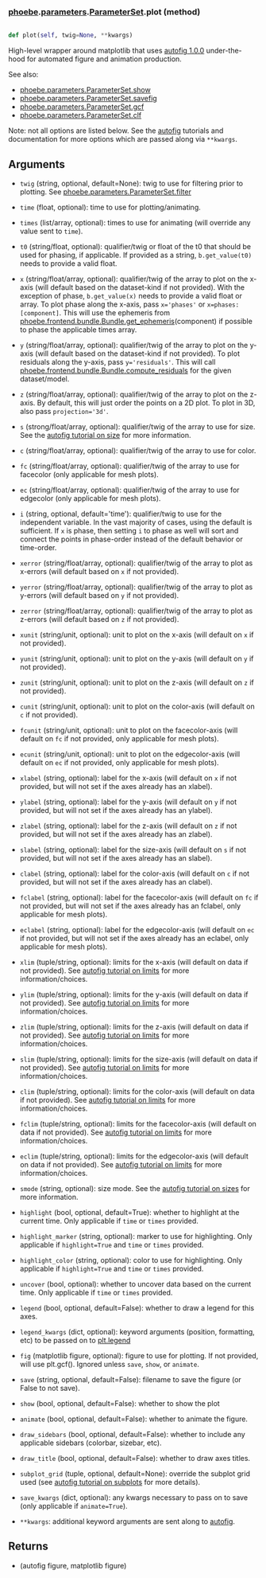 ### [phoebe](phoebe.md).[parameters](phoebe.parameters.md).[ParameterSet](phoebe.parameters.ParameterSet.md).plot (method)


```py

def plot(self, twig=None, **kwargs)

```



High-level wrapper around matplotlib that uses
[autofig 1.0.0](https://github.com/kecnry/autofig/tree/1.0.0)
under-the-hood for automated figure and animation production.

See also:
* [phoebe.parameters.ParameterSet.show](phoebe.parameters.ParameterSet.show.md)
* [phoebe.parameters.ParameterSet.savefig](phoebe.parameters.ParameterSet.savefig.md)
* [phoebe.parameters.ParameterSet.gcf](phoebe.parameters.ParameterSet.gcf.md)
* [phoebe.parameters.ParameterSet.clf](phoebe.parameters.ParameterSet.clf.md)

Note: not all options are listed below.  See the
[autofig](https://github.com/kecnry/autofig/tree/1.0.0)
tutorials and documentation for more options which are passed along
via `**kwargs`.

Arguments
----------
* `twig` (string, optional, default=None): twig to use for filtering
    prior to plotting.  See [phoebe.parameters.ParameterSet.filter](phoebe.parameters.ParameterSet.filter.md)
* `time` (float, optional): time to use for plotting/animating.
* `times` (list/array, optional): times to use for animating (will
    override any value sent to `time`).
* `t0` (string/float, optional): qualifier/twig or float of the t0 that
    should be used for phasing, if applicable.  If provided as a string,
    `b.get_value(t0)` needs to provide a valid float.

* `x` (string/float/array, optional): qualifier/twig of the array to plot on the
    x-axis (will default based on the dataset-kind if not provided).
    With the exception of phase, `b.get_value(x)` needs to provide a
    valid float or array.  To plot phase along the x-axis, pass
    `x='phases'` or `x=phases:[component]`.  This will use the ephemeris
    from [phoebe.frontend.bundle.Bundle.get_ephemeris](phoebe.frontend.bundle.Bundle.get_ephemeris.md)(component) if
    possible to phase the applicable times array.
* `y` (string/float/array, optional): qualifier/twig of the array to plot on the
    y-axis (will default based on the dataset-kind if not provided).  To
    plot residuals along the y-axis, pass `y='residuals'`.  This will
    call [phoebe.frontend.bundle.Bundle.compute_residuals](phoebe.frontend.bundle.Bundle.compute_residuals.md) for the given
    dataset/model.
* `z` (string/float/array, optional): qualifier/twig of the array to plot on the
    z-axis.  By default, this will just order the points on a 2D plot.
    To plot in 3D, also pass `projection='3d'`.
* `s` (strong/float/array, optional): qualifier/twig of the array to use
    for size.  See the [autofig tutorial on size](https://github.com/kecnry/autofig/blob/1.0.0/tutorials/size_modes.ipynb)
    for more information.
* `c` (string/float/array, optional): qualifier/twig of the array to use
    for color.
* `fc` (string/float/array, optional): qualifier/twig of the array to use
    for facecolor (only applicable for mesh plots).
* `ec` (string/float/array, optional): qualifier/twig of the array to use
    for edgecolor (only applicable for mesh plots).

* `i` (string, optional, default='time'): qualifier/twig to use for the
    independent variable.  In the vast majority of cases, using the default
    is sufficient.  If `x` is phase, then setting `i` to phase as well
    will sort and connect the points in phase-order instead of the default
    behavior or time-order.

* `xerror` (string/float/array, optional): qualifier/twig of the array to plot as
    x-errors (will default based on `x` if not provided).
* `yerror` (string/float/array, optional): qualifier/twig of the array to plot as
    y-errors (will default based on `y` if not provided).
* `zerror` (string/float/array, optional): qualifier/twig of the array to plot as
    z-errors (will default based on `z` if not provided).

* `xunit` (string/unit, optional): unit to plot on the x-axis (will
    default on `x` if not provided).
* `yunit` (string/unit, optional): unit to plot on the y-axis (will
    default on `y` if not provided).
* `zunit` (string/unit, optional): unit to plot on the z-axis (will
    default on `z` if not provided).
* `cunit` (string/unit, optional): unit to plot on the color-axis (will
    default on `c` if not provided).
* `fcunit` (string/unit, optional): unit to plot on the facecolor-axis (will
    default on `fc` if not provided, only applicable for mesh plots).
* `ecunit` (string/unit, optional): unit to plot on the edgecolor-axis (will
    default on `ec` if not provided, only applicable for mesh plots).

* `xlabel` (string, optional): label for the x-axis (will default on `x`
    if not provided, but will not set if the axes already has an xlabel).
* `ylabel` (string, optional): label for the y-axis (will default on `y`
    if not provided, but will not set if the axes already has an ylabel).
* `zlabel` (string, optional): label for the z-axis (will default on `z`
    if not provided, but will not set if the axes already has an zlabel).
* `slabel` (string, optional): label for the size-axis (will default on `s`
    if not provided, but will not set if the axes already has an slabel).
* `clabel` (string, optional): label for the color-axis (will default on `c`
    if not provided, but will not set if the axes already has an clabel).
* `fclabel` (string, optional): label for the facecolor-axis (will default on `fc`
    if not provided, but will not set if the axes already has an fclabel,
    only applicable for mesh plots).
* `eclabel` (string, optional): label for the edgecolor-axis (will default on `ec`
    if not provided, but will not set if the axes already has an eclabel,
    only applicable for mesh plots).

* `xlim` (tuple/string, optional): limits for the x-axis (will default on
    data if not provided).  See [autofig tutorial on limits](https://github.com/kecnry/autofig/blob/1.0.0/tutorials/limits.ipynb)
    for more information/choices.
* `ylim` (tuple/string, optional): limits for the y-axis (will default on
    data if not provided).  See [autofig tutorial on limits](https://github.com/kecnry/autofig/blob/1.0.0/tutorials/limits.ipynb)
    for more information/choices.
* `zlim` (tuple/string, optional): limits for the z-axis (will default on
    data if not provided).  See [autofig tutorial on limits](https://github.com/kecnry/autofig/blob/1.0.0/tutorials/limits.ipynb)
    for more information/choices.
* `slim` (tuple/string, optional): limits for the size-axis (will default on
    data if not provided).  See [autofig tutorial on limits](https://github.com/kecnry/autofig/blob/1.0.0/tutorials/limits.ipynb)
    for more information/choices.
* `clim` (tuple/string, optional): limits for the color-axis (will default on
    data if not provided).  See [autofig tutorial on limits](https://github.com/kecnry/autofig/blob/1.0.0/tutorials/limits.ipynb)
    for more information/choices.
* `fclim` (tuple/string, optional): limits for the facecolor-axis (will default on
    data if not provided).  See [autofig tutorial on limits](https://github.com/kecnry/autofig/blob/1.0.0/tutorials/limits.ipynb)
    for more information/choices.
* `eclim` (tuple/string, optional): limits for the edgecolor-axis (will default on
    data if not provided).  See [autofig tutorial on limits](https://github.com/kecnry/autofig/blob/1.0.0/tutorials/limits.ipynb)
    for more information/choices.

* `smode` (string, optional): size mode.  See the [autofig tutorial on sizes](https://github.com/kecnry/autofig/blob/1.0.0/tutorials/size_modes.ipynb)
    for more information.

* `highlight` (bool, optional, default=True): whether to highlight at the
    current time.  Only applicable if `time` or `times` provided.
* `highlight_marker` (string, optional): marker to use for highlighting.
    Only applicable if `highlight=True` and `time` or `times` provided.
* `highlight_color` (string, optional): color to use for highlighting.
    Only applicable if `highlight=True` and `time` or `times` provided.

* `uncover` (bool, optional): whether to uncover data based on the current
    time.  Only applicable if `time` or `times` provided.

* `legend` (bool, optional, default=False): whether to draw a legend for
    this axes.
* `legend_kwargs` (dict, optional):  keyword arguments (position,
    formatting, etc) to be passed on to [plt.legend](https://matplotlib.org/api/_as_gen/matplotlib.pyplot.legend.html)

* `fig` (matplotlib figure, optional): figure to use for plotting.  If
    not provided, will use plt.gcf().  Ignored unless `save`, `show`,
    or `animate`.

* `save` (string, optional, default=False): filename to save the
    figure (or False to not save).
* `show` (bool, optional, default=False): whether to show the plot
* `animate` (bool, optional, default=False): whether to animate the figure.
* `draw_sidebars` (bool, optional, default=False): whether to include
    any applicable sidebars (colorbar, sizebar, etc).
* `draw_title` (bool, optional, default=False): whether to draw axes
    titles.
* `subplot_grid` (tuple, optional, default=None): override the subplot
    grid used (see [autofig tutorial on subplots](https://github.com/kecnry/autofig/blob/1.0.0/tutorials/subplot_positioning.ipynb)
    for more details).

* `save_kwargs` (dict, optional): any kwargs necessary to pass on to
    save (only applicable if `animate=True`).

* `**kwargs`: additional keyword arguments are sent along to [autofig](https://github.com/kecnry/autofig/tree/1.0.0).

Returns
--------
* (autofig figure, matplotlib figure)

